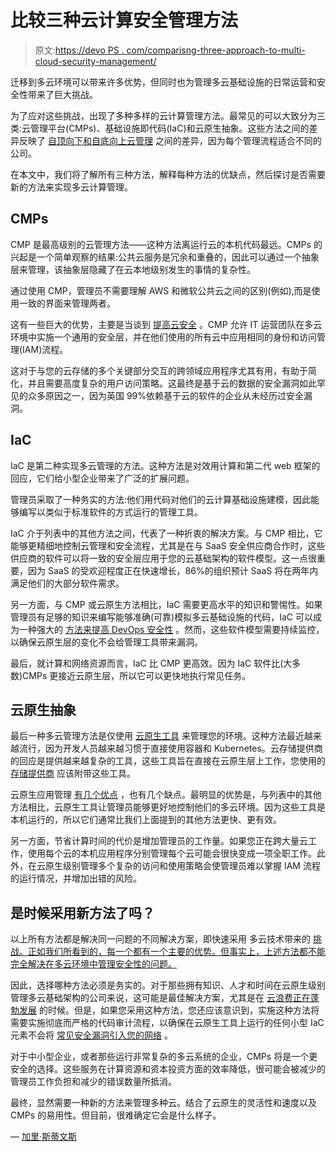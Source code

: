 # 比较三种云计算安全管理方法

> 原文:[https://devo PS . com/comparisng-three-approach-to-multi-cloud-security-management/](https://devops.com/comparing-three-approaches-to-multi-cloud-security-management/)

迁移到多云环境可以带来许多优势，但同时也为管理多云基础设施的日常运营和安全性带来了巨大挑战。

为了应对这些挑战，出现了多种多样的云计算管理方法。最常见的可以大致分为三类:云管理平台(CMPs)、基础设施即代码(IaC)和云原生抽象。这些方法之间的差异反映了 [自顶向下和自底向上云管理](https://devops.com/webinars/securing-the-cloud-top-down-and-bottom-up/) 之间的差异，因为每个管理流程适合不同的公司。

在本文中，我们将了解所有三种方法，解释每种方法的优缺点，然后探讨是否需要新的方法来实现多云计算管理。

## **CMPs**

CMP 是最高级别的云管理方法——这种方法离运行云的本机代码最远。CMPs 的兴起是一个简单观察的结果:公共云服务是冗余和重叠的，因此可以通过一个抽象层来管理，该抽象层隐藏了在云本地级别发生的事情的复杂性。

通过使用 CMP，管理员不需要理解 AWS 和微软公共云之间的区别(例如),而是使用一致的界面来管理两者。

这有一些巨大的优势，主要是当谈到 [提高云安全](https://www.infoq.com/articles/improving-cloud-security) 。CMP 允许 IT 运营团队在多云环境中实施一个通用的安全层，并在他们使用的所有云中应用相同的身份和访问管理(IAM)流程。

这对于与您的云存储的多个关键部分交互的跨领域应用程序尤其有用，有助于简化，并且需要高度复杂的用户访问策略。这最终是基于云的数据的安全漏洞如此罕见的众多原因之一，因为英国 99%依赖基于云的软件的企业[](https://www.freshbooks.com/blog/cloud-security)从未经历过安全漏洞。

## **IaC**

IaC 是第二种实现多云管理的方法。这种方法是对效用计算和第二代 web 框架的回应，它们给小型企业带来了广泛的扩展问题。

管理员采取了一种务实的方法:他们用代码对他们的云计算基础设施建模，因此能够编写以类似于标准软件的方式运行的管理工具。

IaC 介于列表中的其他方法之间，代表了一种折衷的解决方案。与 CMP 相比，它能够更精细地控制云管理和安全流程，尤其是在与 SaaS 安全供应商合作时，这些供应商的软件可以将一致的安全层应用于您的云基础架构的软件模型。这一点很重要，因为 SaaS 的受欢迎程度正在快速增长，86%的组织[](https://bluetree.ai/saas-statistics/)预计 SaaS 将在两年内满足他们的大部分软件需求。

另一方面，与 CMP 或云原生方法相比，IaC 需要更高水平的知识和警惕性。如果管理员有足够的知识来编写能够准确(可靠)模拟多云基础设施的代码，IaC 可以成为一种强大的 [方法来提高 DevOps 安全性](https://www.darkreading.com/cloud/embracing-devsecops-5-processes-to-improve-devops-security/a/d-id/1333947) 。然而，这些软件模型需要持续监控，以确保云原生层的变化不会给管理工具带来漏洞。

最后，就计算和网络资源而言，IaC 比 CMP 更高效。因为 IaC 软件比(大多数)CMPs 更接近云原生层，所以它可以更快地执行常见任务。

## **云原生抽象**

最后一种多云管理方法是仅使用 [云原生工具](https://devops.com/ten-years-later-what-is-cloud-native/) 来管理您的环境。这种方法最近越来越流行，因为开发人员越来越习惯于直接使用容器和 Kubernetes。云存储提供商的回应是提供越来越复杂的工具，这些工具旨在直接在云原生层上工作，您使用的 [存储提供商](https://www.cloudwards.net/best-cloud-storage/) 应该附带这些工具。

云原生应用管理 [有几个优点](https://www.itbusiness.ca/news/an-introduction-to-cloud-native-application-management/110374) ，也有几个缺点。最明显的优势是，与列表中的其他方法相比，云原生工具让管理员能够更好地控制他们的多云环境。因为这些工具是本机运行的，所以它们通常比我们上面提到的其他方法更快、更有效。

另一方面，节省计算时间的代价是增加管理员的工作量。如果您正在跨大量云工作，使用每个云的本机应用程序分别管理每个云可能会很快变成一项全职工作。此外，在云原生级别管理多个复杂的访问和使用策略会使管理员难以掌握 IAM 流程的运行情况，并增加出错的风险。

## 是时候采用新方法了吗？

以上所有方法都是解决同一问题的不同解决方案，即快速采用 多云技术带来的 [挑战。正如我们所看到的，每一个都有一个主要的优势。但事实上，上述方法都不能完全解决在多云环境中管理安全性的问题。](https://devops.com/challenges-with-the-rapid-adoption-of-cloud-native-technologies/)

因此，选择哪种方法必须是务实的。对于那些拥有知识、人才和时间在云原生级别管理多云基础架构的公司来说，这可能是最佳解决方案，尤其是在 [云浪费正在蓬勃发展](https://devops.com/the-cloud-is-booming-but-so-is-cloud-waste/) 的时候。但是，如果您采用这种方法，您还应该意识到，实施这种方法将需要实施彻底而严格的代码审计流程，以确保在云原生工具上运行的任何小型 IaC 元素不会将 [常见安全漏洞引入您的网络](https://privacycanada.net/network-vulnerabilities/) 。

对于中小型企业，或者那些运行非常复杂的多云系统的企业，CMPs 将是一个更安全的选择。这些服务在计算资源和资本投资方面的效率降低，很可能会被减少的管理员工作负担和减少的错误数量所抵消。

最终，显然需要一种新的方法来管理多种云。结合了云原生的灵活性和速度以及 CMPs 的易用性。但目前，很难确定它会是什么样子。

— [加里·斯蒂文斯](https://devops.com/author/gary-stevens/)